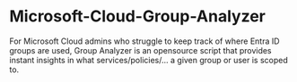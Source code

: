# Microsoft-Cloud-Group-Analyzer
For Microsoft Cloud admins who struggle to keep track of where Entra ID groups are used, Group Analyzer is an opensource script that provides instant insights in what services/policies/... a given group or user is scoped to.
